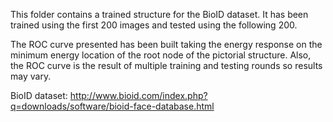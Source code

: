 This folder contains a trained structure for the BioID dataset.
It has been trained using the first 200 images and tested using the following 200.

The ROC curve presented has been built taking the energy response on the minimum energy location of the root node of the pictorial structure.
Also, the ROC curve is the result of multiple training and testing rounds so results may vary.

BioID dataset:
http://www.bioid.com/index.php?q=downloads/software/bioid-face-database.html
